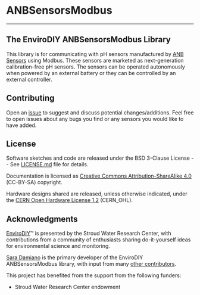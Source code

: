 # ANBSensorsModbus<!--! {#mainpage} -->

___

## The EnviroDIY ANBSensorsModbus Library<!--! {#mainpage_intro} -->

This library is for communicating with pH sensors manufactured by [ANB Sensors](https://www.anbsensors.com/) using Modbus.
These sensors are marketed as next-generation calibration-free pH sensors.
The sensors can be operated autonomously when powered by an external battery or they can be controlled by an external controller.

## Contributing<!--! {#mainpage_contributing} -->

Open an [issue](https://github.com/EnviroDIY/ANBSensorsModbus/issues) to suggest and discuss potential changes/additions.
Feel free to open issues about any bugs you find or any sensors you would like to have added.

## License<!--! {#mainpage_license} -->

Software sketches and code are released under the BSD 3-Clause License -- See [LICENSE.md](https://github.com/EnviroDIY/ANBSensorsModbus/blob/master/LICENSE.md) file for details.

Documentation is licensed as [Creative Commons Attribution-ShareAlike 4.0](https://creativecommons.org/licenses/by-sa/4.0/) (CC-BY-SA) copyright.

Hardware designs shared are released, unless otherwise indicated, under the [CERN Open Hardware License 1.2](http://www.ohwr.org/licenses/cern-ohl/v1.2) (CERN_OHL).

## Acknowledgments<!--! {#mainpage_acknowledgments} -->

[EnviroDIY](http://envirodiy.org/)™ is presented by the Stroud Water Research Center, with contributions from a community of enthusiasts sharing do-it-yourself ideas for environmental science and monitoring.

[Sara Damiano](https://github.com/SRGDamia1) is the primary developer of the EnviroDIY ANBSensorsModbus library, with input from many [other contributors](https://github.com/EnviroDIY/ANBSensorsModbus/graphs/contributors).

This project has benefited from the support from the following funders:

- Stroud Water Research Center endowment
